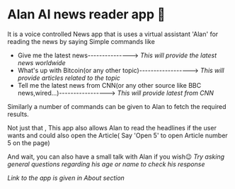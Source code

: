 # Alan AI news reader app 📰

It is a voice controlled News app that is uses a virtual assistant 'Alan' for reading the news by saying Simple commands like 
* Give me the latest news--------------->       *This will provide the latest news worldwide*
* What's up with Bitcoin(or any other topic)------------------>       *This will provide articles related to the topic*
* Tell me the latest news from CNN(or any other source like BBC news,wired...)----------------->    *This will provide latest from CNN*

Similarly a number of commands can be given to Alan to fetch the required results.

Not just that , This app also allows Alan to read the headlines if the user wants and could also open the Article( Say 'Open 5' to open Article number 5 on the page)

And wait, you can also have a small talk with Alan if you wish😉  *Try asking general questions regarding his age or name to check his response*

*Link to the app is given in About section*
